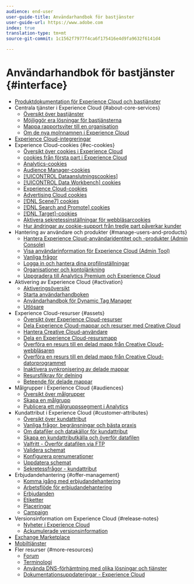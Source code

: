 ```yaml
---
audience: end-user
user-guide-title: Användarhandbok för bastjänster
user-guide-url: https://www.adobe.com
index: true
translation-type: tm+mt
source-git-commit: 1c1562f7977f4ca6f175416e4d9fa9632f6141d4

---
```



# Användarhandbok för bastjänster {#interface}

+ [Produktdokumentation för Experience Cloud och bastjänster](experience-cloud.md)
+ Centrala tjänster i Experience Cloud {#about-core-services}
   + [Översikt över bastjänster](core-services-landing.md)
   + [Möjliggör era lösningar för bastjänsterna](core-services/core-services.md)
   + [Mappa rapportsviter till en organisation](core-services/report-suite-mapping.md)
   + [Om de nya molnnamnen i Experience Cloud](solutions-core-services.md)
+ [Experience Cloud-integreringar](marketing-cloud-integrations.md)
+ Experience Cloud-cookies {#ec-cookies}
   + [Översikt över cookies i Experience Cloud](cookies/cookies-privacy.md)
   + [cookies från första part i Experience Cloud](cookies/cookies-first-party.md)
   + [Analytics-cookies](cookies/cookies-analytics.md)
   + [Audience Manager-cookies](cookies/cookies-am.md)
   + [[!UICONTROL Dataanslutningscookies]](cookies/cookies-dc.md)
   + [[!UICONTROL Data Workbench] cookies](cookies/cookies-insight.md)
   + [Experience Cloud-cookies](cookies/cookies-mc.md)
   + [Advertising Cloud cookies](cookies/cookies-advertising-cloud.md)
   + [[!DNL Scene7] cookies](cookies/cookies-s7.md)
   + [[!DNL Search and Promote] cookies](cookies/cookies-snp.md)
   + [[!DNL Target]-cookies](cookies/cookies-target.md)
   + [Aktivera sekretessinställningar för webbläsarcookies](cookies/browser-cookie-settings.md)
   + [Hur ändringar av cookie-support från tredje part påverkar kunder](cookies/cookies-thirdparty.md)
+ Hantering av användare och produkter {#manage-users-and-products}
   + [Hantera Experience Cloud-användaridentitet och -produkter (Admin Console)](admin-getting-started/admin-getting-started.md)
   + [Visa användarinformation för Experience Cloud (Admin Tool)](admin-getting-started/admin-tool-experience-cloud.md)
   + [Vanliga frågor](admin-getting-started/faq.md)
   + [Logga in och hantera dina profilinställningar](admin-getting-started/getting-started-experience-cloud.md)
   + [Organisationer och kontolänkning](admin-getting-started/organizations.md)
   + [Uppgradera till Analytics Premium och Experience Cloud](admin-getting-started/upgrade-to-analytics-premium.md)
+ Aktivering av Experience Cloud {#activation}
   + [Aktiveringsöversikt](activation/activation.md)
   + [Starta användarhandboken](https://docs.adobe.com/content/help/en/launch/using/overview.html)
   + [Användarhandbok för Dynamic Tag Manager](https://docs.adobe.com/content/help/en/dtm/using/dtm-home.html)
   + [Utlösare](activation/triggers.md)
+ Experience Cloud-resurser {#assets}
   + [Översikt över Experience Cloud-resurser](experience-cloud-assets/experience-cloud-assets.md)
   + [Dela Experience Cloud-mappar och resurser med Creative Cloud](experience-cloud-assets/creative-cloud.md)
   + [Hantera Creative Cloud-användare](experience-cloud-assets/t-admin-add-cc-user.md)
   + [Dela en Experience Cloud-resursmapp](experience-cloud-assets/t-share-creative-cloud.md)
   + [Överföra en resurs till en delad mapp från Creative Cloud-webbläsaren](experience-cloud-assets/t-upload-asset-cc.md)
   + [Överföra en resurs till en delad mapp från Creative Cloud-datorprogrammet](experience-cloud-assets/t-cc-asset-upload-thor.md)
   + [Inaktivera synkronisering av delade mappar](experience-cloud-assets/t-disable-asset-sync.md)
   + [Resursfilkrav för delning](experience-cloud-assets/assets-file-reqs.md)
   + [Beteende för delade mappar](experience-cloud-assets/asset-behavior.md)
+ Målgrupper i Experience Cloud {#audiences}
   + [Översikt över målgrupper](audience-library/audience-library.md)
   + [Skapa en målgrupp](audience-library/t-audience-create.md)
   + [Publicera ett målgruppssegment i Analytics](audience-library/t-publish-audience-segment.md)
+ Kundattribut i Experience Cloud {#customer-attributes}
   + [Översikt över kundattribut](attributes/attributes.md)
   + [Vanliga frågor, begränsningar och bästa praxis](attributes/faq-crs.md)
   + [Om datafiler och datakällor för kundattribut](attributes/crs-data-file.md)
   + [Skapa en kundattributkälla och överför datafilen](attributes/t-crs-usecase.md)
   + [Valfritt - Överför datafilen via FTP](attributes/t-upload-attributes-ftp.md)
   + [Validera schemat](attributes/validate-schema.md)
   + [Konfigurera prenumerationer](attributes/subscription.md)
   + [Uppdatera schemat](attributes/t-update-schema.md)
   + [Sekretessfrågor - kundattribut](attributes/privacy-mac.md)
+ Erbjudandehantering {#offer-management}
   + [Komma igång med erbjudandehantering](offer-management/getting-started.md)
   + [Arbetsflöde för erbjudandehantering](offer-management/offer-management-workflow.md)
   + [Erbjudanden](offer-management/offers.md)
   + [Etiketter](offer-management/labels.md)
   + [Placeringar](offer-management/placements.md)
   + [Campaign](offer-management/campaign.md)
+ Versionsinformation om Experience Cloud {#release-notes}
   + [Nyheter i Experience Cloud](https://docs.adobe.com/content/help/en/release-notes/experience-cloud/current.html)
   + [Ackumulerade versionsinformation](marketing-cloud-interface/release-notes.md)
+ [Exchange Marketplace](exchange.md)
+ [Mobiltjänster](https://docs.adobe.com/content/help/en/mobile-services/using/home.html)
+ Fler resurser {#more-resources}
   + [Forum](https://forums.adobe.com/community/experience-cloud)
   + [Terminologi](terms.md)
   + [Använda DNS-förhämtning med olika lösningar och tjänster](dns-prefetch.md)
   + [Dokumentationsuppdateringar - Experience Cloud](doc-updates.md)

